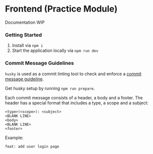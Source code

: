 # Frontend (Practice Module)

Documentation WIP

### Getting Started

1. Install via `npm i`
2. Start the application locally via `npm run dev`


### Commit Message Guidelines

`husky` is used as a commit linting tool to check and enforce a [commit message guideline](https://github.com/angular/angular/blob/22b96b9/CONTRIBUTING.md#-commit-message-guidelines).

Get husky setup by running `npm run prepare`.

Each commit message consists of a header, a body and a footer. The header has a special format that includes a type, a scope and a subject:

```
<type>(<scope>): <subject>
<BLANK LINE>
<body>
<BLANK LINE>
<footer>
```

Example:

```
feat: add user login page
```